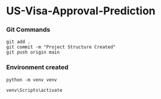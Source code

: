 # US-Visa-Approval-Prediction
### Git Commands
```
git add .
git commit -m "Project Structure Created"
git push origin main
```

### Environment created 
```
python -m venv venv

venv\Scripts\activate
```